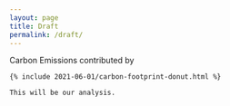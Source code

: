 ```yaml
---
layout: page
title: Draft
permalink: /draft/
---
```


<div class="posts">
  <article class="post">
    Carbon Emissions contributed by

    {% include 2021-06-01/carbon-footprint-donut.html %}

    This will be our analysis.

  </article>
</div>
